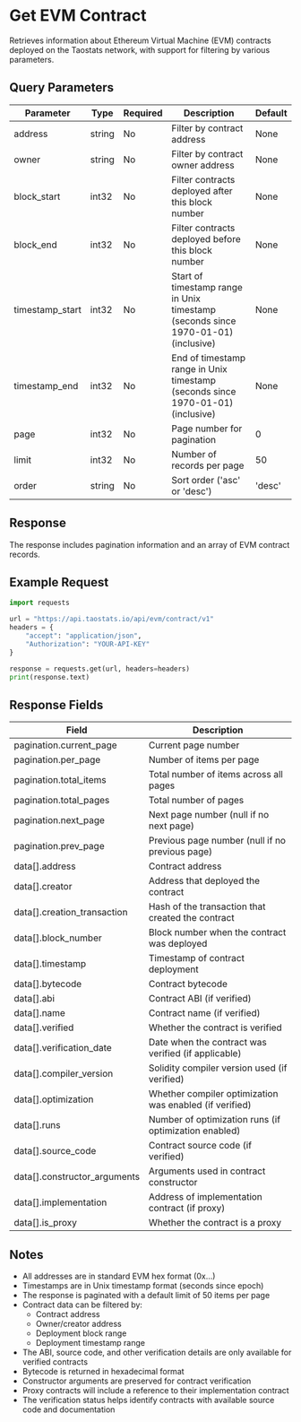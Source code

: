 # Get EVM Contract

Retrieves information about Ethereum Virtual Machine (EVM) contracts deployed on the Taostats network, with support for filtering by various parameters.

## Query Parameters

| Parameter | Type | Required | Description | Default |
|-----------|------|----------|-------------|---------|
| address | string | No | Filter by contract address | None |
| owner | string | No | Filter by contract owner address | None |
| block_start | int32 | No | Filter contracts deployed after this block number | None |
| block_end | int32 | No | Filter contracts deployed before this block number | None |
| timestamp_start | int32 | No | Start of timestamp range in Unix timestamp (seconds since 1970-01-01) (inclusive) | None |
| timestamp_end | int32 | No | End of timestamp range in Unix timestamp (seconds since 1970-01-01) (inclusive) | None |
| page | int32 | No | Page number for pagination | 0 |
| limit | int32 | No | Number of records per page | 50 |
| order | string | No | Sort order ('asc' or 'desc') | 'desc' |

## Response

The response includes pagination information and an array of EVM contract records.

## Example Request

```python
import requests

url = "https://api.taostats.io/api/evm/contract/v1"
headers = {
    "accept": "application/json",
    "Authorization": "YOUR-API-KEY"
}

response = requests.get(url, headers=headers)
print(response.text)
```

## Response Fields

| Field | Description |
|-------|-------------|
| pagination.current_page | Current page number |
| pagination.per_page | Number of items per page |
| pagination.total_items | Total number of items across all pages |
| pagination.total_pages | Total number of pages |
| pagination.next_page | Next page number (null if no next page) |
| pagination.prev_page | Previous page number (null if no previous page) |
| data[].address | Contract address |
| data[].creator | Address that deployed the contract |
| data[].creation_transaction | Hash of the transaction that created the contract |
| data[].block_number | Block number when the contract was deployed |
| data[].timestamp | Timestamp of contract deployment |
| data[].bytecode | Contract bytecode |
| data[].abi | Contract ABI (if verified) |
| data[].name | Contract name (if verified) |
| data[].verified | Whether the contract is verified |
| data[].verification_date | Date when the contract was verified (if applicable) |
| data[].compiler_version | Solidity compiler version used (if verified) |
| data[].optimization | Whether compiler optimization was enabled (if verified) |
| data[].runs | Number of optimization runs (if optimization enabled) |
| data[].source_code | Contract source code (if verified) |
| data[].constructor_arguments | Arguments used in contract constructor |
| data[].implementation | Address of implementation contract (if proxy) |
| data[].is_proxy | Whether the contract is a proxy |

## Notes

- All addresses are in standard EVM hex format (0x...)
- Timestamps are in Unix timestamp format (seconds since epoch)
- The response is paginated with a default limit of 50 items per page
- Contract data can be filtered by:
  - Contract address
  - Owner/creator address
  - Deployment block range
  - Deployment timestamp range
- The ABI, source code, and other verification details are only available for verified contracts
- Bytecode is returned in hexadecimal format
- Constructor arguments are preserved for contract verification
- Proxy contracts will include a reference to their implementation contract
- The verification status helps identify contracts with available source code and documentation 